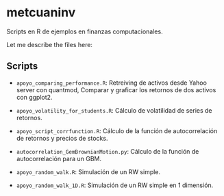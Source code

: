 # metcuaninv
Scripts en R de ejemplos en finanzas computacionales.


Let me describe the files here:

## Scripts

* `apoyo_comparing_performance.R`: Retreiving de activos desde Yahoo server con quantmod, Comparar y graficar los retornos de dos activos con ggplot2.
* ``apoyo_volatility_for_students.R``: Cálculo de volatilidad de series de retornos.
* ``apoyo_script_corrfunction.R``: Cálculo de la función de autocorrelación de retornos y precios de stocks.
* ``autocorrelation_GemBrownianMotion.py``: Cálculo de la función de autocorrelación para un GBM.


* ``apoyo_random_walk.R``: Simulación de un RW simple.
* ``apoyo_random_walk_1D.R``: Simulación de un RW simple en 1 dimensión.

